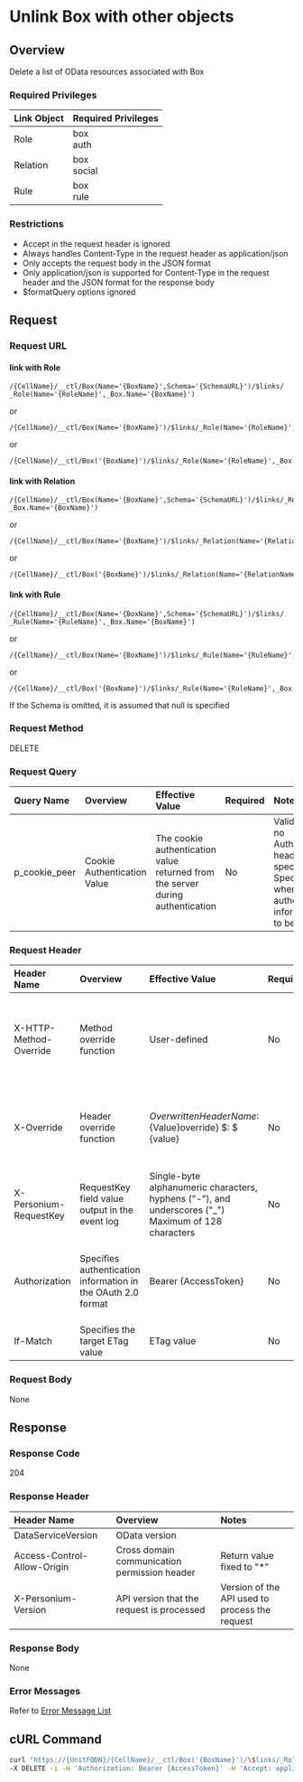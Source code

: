 # Unlink Box with other objects

## Overview

Delete a list of OData resources associated with Box

### Required Privileges
|Link Object|Required Privileges|
|:-|:-|
|Role|box<br>auth|
|Relation|box<br>social|
|Rule|box<br>rule|

### Restrictions

* Accept in the request header is ignored
* Always handles Content-Type in the request header as application/json
* Only accepts the request body in the JSON format
* Only application/json is supported for Content-Type in the request header and the JSON format for the response body
* $formatQuery options ignored


## Request

### Request URL

#### link with Role

```
/{CellName}/__ctl/Box(Name='{BoxName}',Schema='{SchemaURL}')/$links/
_Role(Name='{RoleName}',_Box.Name='{BoxName}')
```

or 

```
/{CellName}/__ctl/Box(Name='{BoxName}')/$links/_Role(Name='{RoleName}',_Box.Name='{BoxName}')
```

or 

```
/{CellName}/__ctl/Box('{BoxName}')/$links/_Role(Name='{RoleName}',_Box.Name='{BoxName}')
```

#### link with Relation

```
/{CellName}/__ctl/Box(Name='{BoxName}',Schema='{SchemaURL}')/$links/_Relation(Name='{RelationName}',
_Box.Name='{BoxName}')
```

or 

```
/{CellName}/__ctl/Box(Name='{BoxName}')/$links/_Relation(Name='{RelationName}',_Box.Name='{BoxName}')
```

or 

```
/{CellName}/__ctl/Box('{BoxName}')/$links/_Relation(Name='{RelationName}',_Box.Name='{BoxName}')
```

#### link with Rule
```
/{CellName}/__ctl/Box(Name='{BoxName}',Schema='{SchemaURL}')/$links/
_Rule(Name='{RuleName}',_Box.Name='{BoxName}')
```

or 

```
/{CellName}/__ctl/Box(Name='{BoxName}')/$links/_Rule(Name='{RuleName}',_Box.Name='{BoxName}')
```
or 

```
/{CellName}/__ctl/Box('{BoxName}')/$links/_Rule(Name='{RuleName}',_Box.Name='{BoxName}')
```

If the Schema is omitted, it is assumed that null is specified

### Request Method

DELETE

### Request Query

|Query Name|Overview|Effective Value|Required|Notes|
|:--|:--|:--|:--|:--|
|p_cookie_peer|Cookie Authentication Value|The cookie authentication value returned from the server during authentication|No|Valid only if no Authorization header specified<br>Specify this when cookie authentication information is to be used|

### Request Header

|Header Name|Overview|Effective Value|Required|Notes|
|:--|:--|:--|:--|:--|
|X-HTTP-Method-Override|Method override function|User-defined|No|If you specify this value when requesting with the POST method, the specified value will be used as a method.|
|X-Override|Header override function|${OverwrittenHeaderName}:${Value}override} $: $ {value}|No|Overwrite normal HTTP header value. To overwrite multiple headers, specify multiple X-Override headers.|
|X-Personium-RequestKey|RequestKey field value output in the event log|Single-byte alphanumeric characters, hyphens ("-"), and underscores ("_")<br>Maximum of 128 characters|No|PCS-${UNIXtime} by default|
|Authorization|Specifies authentication information in the OAuth 2.0 format|Bearer {AccessToken}|No|* Authentication tokens are the tokens acquired using the Authentication Token Acquisition API|
|If-Match|Specifies the target ETag value|ETag value|No|[*] by default|

### Request Body

None


## Response

### Response Code

204

### Response Header

|Header Name|Overview|Notes|
|:--|:--|:--|
|DataServiceVersion|OData version||
|Access-Control-Allow-Origin|Cross domain communication permission header|Return value fixed to "*"|
|X-Personium-Version|API version that the request is processed|Version of the API used to process the request|

### Response Body

None

### Error Messages

Refer to [Error Message List](004_Error_Messages.md)


## cURL Command

```sh
curl "https://{UnitFQDN}/{CellName}/__ctl/Box('{BoxName}')/\$links/_Role(Name='{RoleName}',_Box.Name='{BoxName}')" \
-X DELETE -i -H 'Authorization: Bearer {AccessToken}' -H 'Accept: application/json'
```


